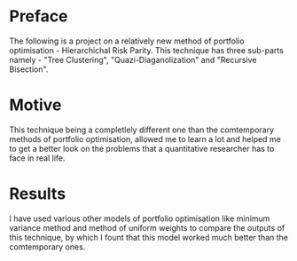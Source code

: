 # Preface 
The following is a project on a relatively new method of portfolio optimisation - Hierarchichal Risk Parity. 
This technique has three sub-parts namely - "Tree Clustering", "Quazi-Diaganolization" and "Recursive Bisection".
# Motive 
This technique being a completlely different one than the comtemporary methods of portfolio optimisation, allowed me to learn a lot and helped me to get a better look on the problems that a quantitative researcher has to face in real life.
# Results 
I have used various other models of portfolio optimisation like minimum variance method and method of uniform weights to compare the outputs of this technique, by which I fount that this model worked much better than the comtemporary ones.
